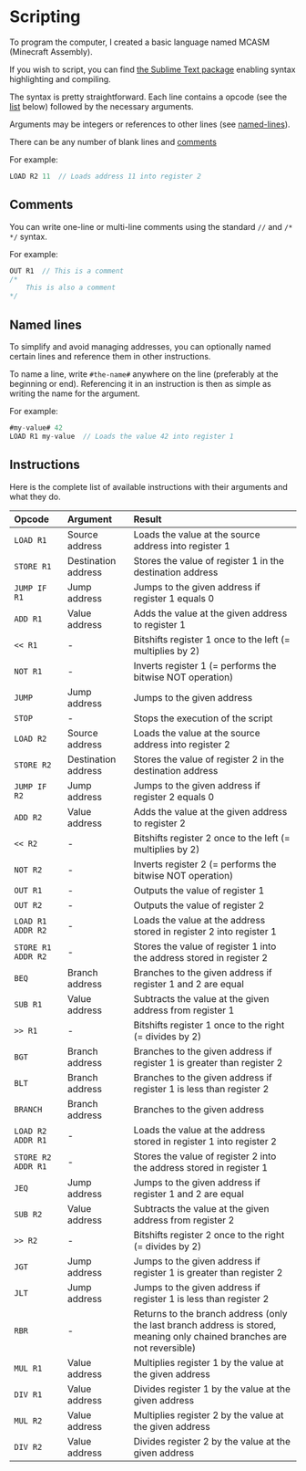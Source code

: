 # Scripting

To program the computer, I created a basic language named MCASM (Minecraft Assembly).

If you wish to script, you can find [the Sublime Text package](mcasm) enabling syntax highlighting and compiling.

The syntax is pretty straightforward. Each line contains a opcode (see the [list](#instructions) below) followed by the necessary arguments.

Arguments may be integers or references to other lines (see [named-lines](#named-lines)).

There can be any number of blank lines and [comments](#comments)

For example:
```js
LOAD R2 11  // Loads address 11 into register 2
```

## Comments

You can write one-line or multi-line comments using the standard `//` and `/* */` syntax.

For example:
```js
OUT R1  // This is a comment
/*
    This is also a comment
*/
```

## Named lines

To simplify and avoid managing addresses, you can optionally named certain lines and reference them in other instructions.

To name a line, write `#the-name#` anywhere on the line (preferably at the beginning or end).
Referencing it in an instruction is then as simple as writing the name for the argument.

For example:
```js
#my-value# 42
LOAD R1 my-value  // Loads the value 42 into register 1
```

## Instructions

Here is the complete list of available instructions with their arguments and what they do.

| Opcode | Argument | Result |
| :--- | :--- | :--- |
| `LOAD R1` | Source address | Loads the value at the source address into register 1 |
| `STORE R1` | Destination address | Stores the value of register 1 in the destination address |
| `JUMP IF R1` | Jump address | Jumps to the given address if register 1 equals 0 |
| `ADD R1` | Value address | Adds the value at the given address to register 1 |
| `<< R1` | - | Bitshifts register 1 once to the left (= multiplies by 2) |
| `NOT R1` | - | Inverts register 1 (= performs the bitwise NOT operation) |
| `JUMP` | Jump address | Jumps to the given address |
| `STOP` | - | Stops the execution of the script |
| `LOAD R2` | Source address | Loads the value at the source address into register 2 |
| `STORE R2` | Destination address | Stores the value of register 2 in the destination address |
| `JUMP IF R2` | Jump address | Jumps to the given address if register 2 equals 0 |
| `ADD R2` | Value address | Adds the value at the given address to register 2 |
| `<< R2` | - | Bitshifts register 2 once to the left (= multiplies by 2) |
| `NOT R2` | - | Inverts register 2 (= performs the bitwise NOT operation) |
| `OUT R1` | - | Outputs the value of register 1 |
| `OUT R2` | - | Outputs the value of register 2 |
| `LOAD R1 ADDR R2` | - | Loads the value at the address stored in register 2 into register 1 |
| `STORE R1 ADDR R2` | - | Stores the value of register 1 into the address stored in register 2 |
| `BEQ` | Branch address | Branches to the given address if register 1 and 2 are equal |
| `SUB R1` | Value address | Subtracts the value at the given address from register 1 |
| `>> R1` | - | Bitshifts register 1 once to the right (= divides by 2) |
| `BGT` | Branch address | Branches to the given address if register 1 is greater than register 2 |
| `BLT` | Branch address | Branches to the given address if register 1 is less than register 2 |
| `BRANCH` | Branch address | Branches to the given address |
| `LOAD R2 ADDR R1` | - | Loads the value at the address stored in register 1 into register 2 |
| `STORE R2 ADDR R1` | - | Stores the value of register 2 into the address stored in register 1 |
| `JEQ` | Jump address | Jumps to the given address if register 1 and 2 are equal |
| `SUB R2` | Value address | Subtracts the value at the given address from register 2 |
| `>> R2` | - | Bitshifts register 2 once to the right (= divides by 2) |
| `JGT` | Jump address | Jumps to the given address if register 1 is greater than register 2 |
| `JLT` | Jump address | Jumps to the given address if register 1 is less than register 2 |
| `RBR` | - | Returns to the branch address (only the last branch address is stored, meaning only chained branches are not reversible) |
| `MUL R1` | Value address | Multiplies register 1 by the value at the given address |
| `DIV R1` | Value address | Divides register 1 by the value at the given address |
| `MUL R2` | Value address | Multiplies register 2 by the value at the given address |
| `DIV R2` | Value address | Divides register 2 by the value at the given address |